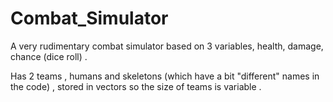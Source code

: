 # Combat_Simulator
A very rudimentary combat simulator based on 3 variables, health, damage, chance (dice roll) . 

Has 2 teams , humans and skeletons (which have a bit "different" names in the code) , stored in vectors so the size of teams is variable . 
